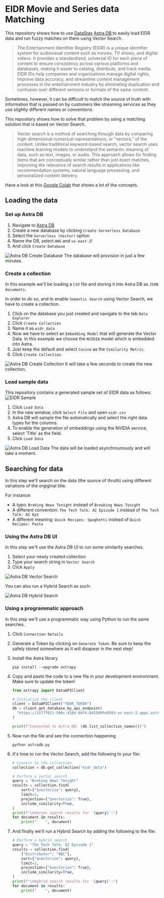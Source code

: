 # EIDR Movie and Series data Matching
This repository shows how to use [DataStax](https://datastax.com) [Astra DB ](https://astra.datastax.com) to easily load EIDR data and run fuzzy matches on them using Vector Search.

> The Entertainment Identifier Registry (EIDR) is a unique identifier system for audiovisual content such as movies, TV shows, and digital videos. It provides a standardized, universal ID for each piece of content to ensure consistency across various platforms and databases, making it easier to catalog, distribute, and track media. EIDR IDs help companies and organizations manage digital rights, improve data accuracy, and streamline content management processes in the entertainment industry by eliminating duplication and confusion over different versions or formats of the same content.

Sometimes, however, it can be difficult to match the source of truth with information that is passed on by customers like streaming services as they use slightly different names or conventions.

This repository shows how to solve that problem by using a matching solution that is based on Vector Search.

> Vector search is a method of searching through data by comparing high-dimensional numerical representations, or “vectors,” of the content. Unlike traditional keyword-based search, vector search uses machine learning models to understand the semantic meaning of data, such as text, images, or audio. This approach allows for finding items that are conceptually similar rather than just exact matches, improving the relevance of search results in applications like recommendation systems, natural language processing, and personalized content delivery.

Have a look at this [Google Colab](https://colab.research.google.com/drive/19Tk1ZAdQmkdPlCZOvMaP-jqSf3FqWUa7) that shows a lot of the concepts.

## Loading the data

### Set up Astra DB
1. Navigate to [Astra DB](https://db.new)
2. Create a new database by clicking `Create Serverless Database`
3. Select the `Serverless (Vector)` option
4. Name the DB, select `AWS` and `us-east-2`!
5. And click `Create Database`

![Astra DB Create Database](assets/create-database.png)
The database will provision in just a few minutes.

### Create a collection
In this example we'll be loading a `CSV` file and storing it into Astra DB as `JSON documents`.

In order to do so, and to enable `Semantic Search` using Vector Search, we have to create a collection.

1. Click on the database you just created and navigate to the tab `Data Explorer`
2. Click `Create Collection`
3. Name it as `eidr_data`
4. Now we have to select an `Embedding Model` that will generate the Vector Data. In this example we choose the `NVIDIA` model which is embedded into Astra.
5. Just keep the default and select `Cosine` as the `Similarity Metric`.
6. Click `Create Collection`.

![Astra DB Create Collection](assets/create-collection.png)
It will take a few seconds to create the new collection.

### Load sample data
This repository contains a generated sample set of EIDR data as follows:
![EIDR Sample](assets/eidr-sample.png)

1. Click `Load Data`
2. In the new window, click `Select File` and open `eidr.csv`
3. Astra DB will sample the file automatically and select the right data types for the columns.
4. To enable the generation of embeddings using the NVIDIA service, select 'Title' as the field.
5. Click `Load Data`

![Astra DB Load Data](assets/load-data.png)
The data will be loaded asynchrounously and will take a moment.

## Searching for data
In this step we'll search on the data (the source of thruth) using different variations of the orgiginal title.

For instance:
- A typo: `Breking News Tonight` instead of `Breaking News Tonight`
- A different convention: `The Tech Talk: AI Episode 1` instead of `The Tech Talk: AI Ep1`
- A different meaning: `Quick Recipes: Spaghetti` instead of `Quick Recipes: Pasta`

### Using the Astra DB UI
In this step we'll use the Astra DB UI to run some similarity searches.

1. Select your newly created collection
2. Type your search string in `Vector Search`
3. Click `Apply`

![Astra DB Vector Search](assets/vector-search.png)

You can also run a Hybrid Search as such:

![Astra DB Hybrid Search](assets/hybrid-search.png)

### Using a programmatic approach
In this step we'll use a programmatic way using Python to run the same searches.

1. Click `Connection Details`
2. Generate a Token by clicking on `Generate Token`. Be sure to keep the safely stored somewhere as it will disapear in the next step!
2. Install the Astra library

    `pip install --upgrade astrapy`
3. Copy and paste the code to a new file in your development environment. Make sure to update the token!

    ```python
    from astrapy import DataAPIClient

    # Initialize the client
    client = DataAPIClient("YOUR_TOKEN")
    db = client.get_database_by_api_endpoint(
      "https://3177f021-586c-418d-8df4-845360fe8583-us-east-2.apps.astra.datastax.com"
    )

    print(f"Connected to Astra DB: {db.list_collection_names()}")
    ```
4. Now run the file and see the connection happening

    `python astradb.py`

5. It's time to run the Vector Search, add the following to your file:

    ```python
    # Connect to the collection
    collection = db.get_collection("eidr_data")

    # Perform a vector search
    query = "Breking News Tonight"
    results = collection.find(
        sort={"$vectorize": query},
        limit=2,
        projection={"$vectorize": True},
        include_similarity=True,
    )
    print(f"\nVector search results for '{query}':")
    for document in results:
        print("    ", document)
    ```
6. And finally we'll run a Hybrid Search by adding the following to the file:

    ```python
    # Perform a hybrid search
    query = "The Tech Talk: AI Episode 1"
    results = collection.find(
        {"Distributor": "BBC"},
        sort={"$vectorize": query},
        limit=2,
        projection={"$vectorize": True},
        include_similarity=True,
    )
    print(f"\nHybrid search results for '{query}':")
    for document in results:
        print("    ", document)
    ```


